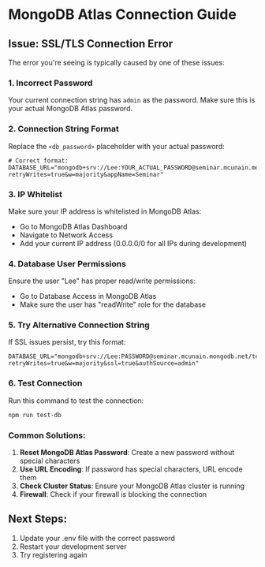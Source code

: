 # MongoDB Atlas Connection Guide

## Issue: SSL/TLS Connection Error

The error you're seeing is typically caused by one of these issues:

### 1. Incorrect Password
Your current connection string has `admin` as the password. Make sure this is your actual MongoDB Atlas password.

### 2. Connection String Format
Replace the `<db_password>` placeholder with your actual password:

```
# Correct format:
DATABASE_URL="mongodb+srv://Lee:YOUR_ACTUAL_PASSWORD@seminar.mcunain.mongodb.net/teachers_seminar?retryWrites=true&w=majority&appName=Seminar"
```

### 3. IP Whitelist
Make sure your IP address is whitelisted in MongoDB Atlas:
- Go to MongoDB Atlas Dashboard
- Navigate to Network Access
- Add your current IP address (0.0.0.0/0 for all IPs during development)

### 4. Database User Permissions
Ensure the user "Lee" has proper read/write permissions:
- Go to Database Access in MongoDB Atlas
- Make sure the user has "readWrite" role for the database

### 5. Try Alternative Connection String
If SSL issues persist, try this format:

```
DATABASE_URL="mongodb+srv://Lee:PASSWORD@seminar.mcunain.mongodb.net/teachers_seminar?retryWrites=true&w=majority&ssl=true&authSource=admin"
```

### 6. Test Connection
Run this command to test the connection:
```bash
npm run test-db
```

### Common Solutions:
1. **Reset MongoDB Atlas Password**: Create a new password without special characters
2. **Use URL Encoding**: If password has special characters, URL encode them
3. **Check Cluster Status**: Ensure your MongoDB Atlas cluster is running
4. **Firewall**: Check if your firewall is blocking the connection

## Next Steps:
1. Update your .env file with the correct password
2. Restart your development server
3. Try registering again
